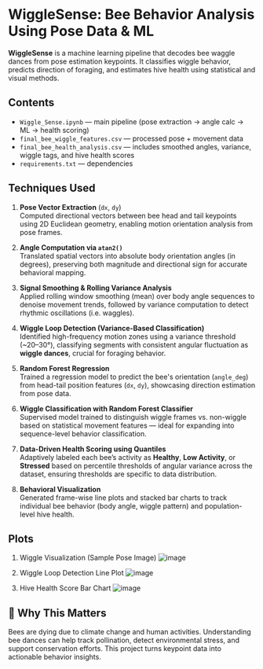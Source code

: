 # WiggleSense: Bee Behavior Analysis Using Pose Data & ML

**WiggleSense** is a machine learning pipeline that decodes bee waggle dances from pose estimation keypoints. It classifies wiggle behavior, predicts direction of foraging, and estimates hive health using statistical and visual methods.

## Contents
- `Wiggle_Sense.ipynb` — main pipeline (pose extraction → angle calc → ML → health scoring)
- `final_bee_wiggle_features.csv` — processed pose + movement data
- `final_bee_health_analysis.csv` — includes smoothed angles, variance, wiggle tags, and hive health scores
- `requirements.txt` — dependencies

## Techniques Used

1) **Pose Vector Extraction** (`dx`, `dy`)  
  Computed directional vectors between bee head and tail keypoints using 2D Euclidean geometry, enabling motion orientation analysis from pose frames.

2) **Angle Computation via `atan2()`**  
  Translated spatial vectors into absolute body orientation angles (in degrees), preserving both magnitude and directional sign for accurate behavioral mapping.

3) **Signal Smoothing & Rolling Variance Analysis**  
  Applied rolling window smoothing (mean) over body angle sequences to denoise movement trends, followed by variance computation to detect rhythmic oscillations (i.e. waggles).

4) **Wiggle Loop Detection (Variance-Based Classification)**  
  Identified high-frequency motion zones using a variance threshold (~20–30°), classifying segments with consistent angular fluctuation as **wiggle dances**, crucial for foraging behavior.

5) **Random Forest Regression**  
  Trained a regression model to predict the bee's orientation (`angle_deg`) from head-tail position features (`dx`, `dy`), showcasing direction estimation from pose data.

6) **Wiggle Classification with Random Forest Classifier**  
  Supervised model trained to distinguish wiggle frames vs. non-wiggle based on statistical movement features — ideal for expanding into sequence-level behavior classification.

7) **Data-Driven Health Scoring using Quantiles**  
  Adaptively labeled each bee’s activity as **Healthy**, **Low Activity**, or **Stressed** based on percentile thresholds of angular variance across the dataset, ensuring thresholds are specific to data distribution.

8) **Behavioral Visualization**  
  Generated frame-wise line plots and stacked bar charts to track individual bee behavior (body angle, wiggle pattern) and population-level hive health.


  
## Plots
1) Wiggle Visualization (Sample Pose Image)
![image](https://github.com/user-attachments/assets/f53636d8-de64-426e-b625-57a34a31e89b)

2) Wiggle Loop Detection Line Plot
![image](https://github.com/user-attachments/assets/68707f9b-63de-405c-b0b4-fe47c90cd1bd)

3) Hive Health Score Bar Chart
![image](https://github.com/user-attachments/assets/e5fdd5fc-569d-4d08-a982-0ce12c7a392c)


## 🌼 Why This Matters
Bees are dying due to climate change and human activities. Understanding bee dances can help track pollination, detect environmental stress, and support conservation efforts. This project turns keypoint data into actionable behavior insights.
